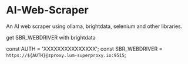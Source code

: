 # AI-Web-Scraper
An AI web scraper using ollama, brightdata, selenium and other libraries.


get SBR_WEBDRIVER with brightdata

const AUTH = 'XXXXXXXXXXXXXXX';
const SBR_WEBDRIVER = `https://${AUTH}@zproxy.lum-superproxy.io:9515`;
